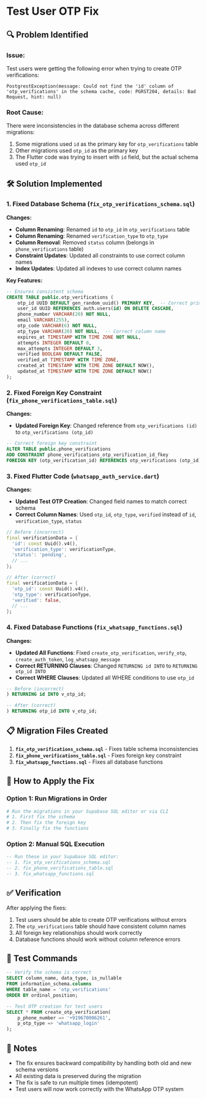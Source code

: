 # Test User OTP Fix

## 🔍 **Problem Identified**

### **Issue:**
Test users were getting the following error when trying to create OTP verifications:
```
PostgrestException(message: Could not find the 'id' column of 'otp_verifications' in the schema cache, code: PGRST204, details: Bad Request, hint: null)
```

### **Root Cause:**
There were inconsistencies in the database schema across different migrations:
1. Some migrations used `id` as the primary key for `otp_verifications` table
2. Other migrations used `otp_id` as the primary key
3. The Flutter code was trying to insert with `id` field, but the actual schema used `otp_id`

## 🛠️ **Solution Implemented**

### **1. Fixed Database Schema (`fix_otp_verifications_schema.sql`)**

**Changes:**
- **Column Renaming**: Renamed `id` to `otp_id` in `otp_verifications` table
- **Column Renaming**: Renamed `verification_type` to `otp_type` 
- **Column Removal**: Removed `status` column (belongs in `phone_verifications` table)
- **Constraint Updates**: Updated all constraints to use correct column names
- **Index Updates**: Updated all indexes to use correct column names

**Key Features:**
```sql
-- Ensures consistent schema
CREATE TABLE public.otp_verifications (
    otp_id UUID DEFAULT gen_random_uuid() PRIMARY KEY,  -- Correct primary key
    user_id UUID REFERENCES auth.users(id) ON DELETE CASCADE,
    phone_number VARCHAR(20) NOT NULL,
    email VARCHAR(255),
    otp_code VARCHAR(6) NOT NULL,
    otp_type VARCHAR(20) NOT NULL,  -- Correct column name
    expires_at TIMESTAMP WITH TIME ZONE NOT NULL,
    attempts INTEGER DEFAULT 0,
    max_attempts INTEGER DEFAULT 3,
    verified BOOLEAN DEFAULT FALSE,
    verified_at TIMESTAMP WITH TIME ZONE,
    created_at TIMESTAMP WITH TIME ZONE DEFAULT NOW(),
    updated_at TIMESTAMP WITH TIME ZONE DEFAULT NOW()
);
```

### **2. Fixed Foreign Key Constraint (`fix_phone_verifications_table.sql`)**

**Changes:**
- **Updated Foreign Key**: Changed reference from `otp_verifications (id)` to `otp_verifications (otp_id)`

```sql
-- Correct foreign key constraint
ALTER TABLE public.phone_verifications 
ADD CONSTRAINT phone_verifications_otp_verification_id_fkey 
FOREIGN KEY (otp_verification_id) REFERENCES otp_verifications (otp_id) ON DELETE CASCADE;
```

### **3. Fixed Flutter Code (`whatsapp_auth_service.dart`)**

**Changes:**
- **Updated Test OTP Creation**: Changed field names to match correct schema
- **Correct Column Names**: Used `otp_id`, `otp_type`, `verified` instead of `id`, `verification_type`, `status`

```dart
// Before (incorrect)
final verificationData = {
  'id': const Uuid().v4(),
  'verification_type': verificationType,
  'status': 'pending',
  // ...
};

// After (correct)
final verificationData = {
  'otp_id': const Uuid().v4(),
  'otp_type': verificationType,
  'verified': false,
  // ...
};
```

### **4. Fixed Database Functions (`fix_whatsapp_functions.sql`)**

**Changes:**
- **Updated All Functions**: Fixed `create_otp_verification`, `verify_otp`, `create_auth_token`, `log_whatsapp_message`
- **Correct RETURNING Clauses**: Changed `RETURNING id INTO` to `RETURNING otp_id INTO`
- **Correct WHERE Clauses**: Updated all WHERE conditions to use `otp_id`

```sql
-- Before (incorrect)
) RETURNING id INTO v_otp_id;

-- After (correct)
) RETURNING otp_id INTO v_otp_id;
```

## 📋 **Migration Files Created**

1. **`fix_otp_verifications_schema.sql`** - Fixes table schema inconsistencies
2. **`fix_phone_verifications_table.sql`** - Fixes foreign key constraint
3. **`fix_whatsapp_functions.sql`** - Fixes all database functions

## 🚀 **How to Apply the Fix**

### **Option 1: Run Migrations in Order**
```bash
# Run the migrations in your Supabase SQL editor or via CLI
# 1. First fix the schema
# 2. Then fix the foreign key
# 3. Finally fix the functions
```

### **Option 2: Manual SQL Execution**
```sql
-- Run these in your Supabase SQL editor:
-- 1. fix_otp_verifications_schema.sql
-- 2. fix_phone_verifications_table.sql  
-- 3. fix_whatsapp_functions.sql
```

## ✅ **Verification**

After applying the fixes:
1. Test users should be able to create OTP verifications without errors
2. The `otp_verifications` table should have consistent column names
3. All foreign key relationships should work correctly
4. Database functions should work without column reference errors

## 🔧 **Test Commands**

```sql
-- Verify the schema is correct
SELECT column_name, data_type, is_nullable 
FROM information_schema.columns 
WHERE table_name = 'otp_verifications' 
ORDER BY ordinal_position;

-- Test OTP creation for test users
SELECT * FROM create_otp_verification(
    p_phone_number => '+919670006261',
    p_otp_type => 'whatsapp_login'
);
```

## 📝 **Notes**

- The fix ensures backward compatibility by handling both old and new schema versions
- All existing data is preserved during the migration
- The fix is safe to run multiple times (idempotent)
- Test users will now work correctly with the WhatsApp OTP system
